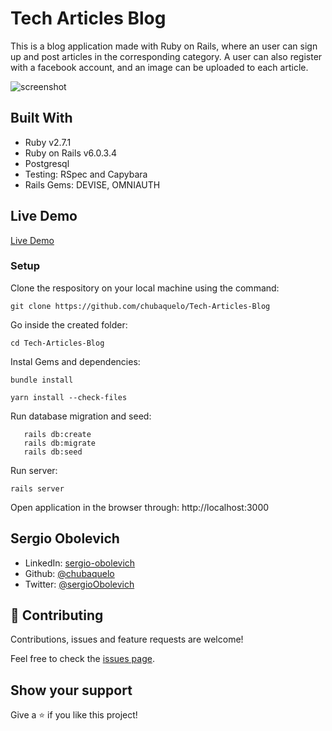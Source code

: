 # Tech Articles Blog

This is a blog application made with Ruby on Rails, where an user can sign up and post articles in the corresponding category.
A user can also register with a facebook account, and an image can be uploaded to each article.

![screenshot](https://i.imgur.com/WklOwjV.jpg)

## Built With

- Ruby v2.7.1
- Ruby on Rails v6.0.3.4
- Postgresql
- Testing: RSpec and Capybara
- Rails Gems: DEVISE, OMNIAUTH

## Live Demo

[Live Demo](https://peaceful-mesa-79930.herokuapp.com/)

### Setup

Clone the respository on your local machine using the command:

```
git clone https://github.com/chubaquelo/Tech-Articles-Blog
```

Go inside the created folder:
```
cd Tech-Articles-Blog
```

Instal Gems and dependencies:

```
bundle install
```
```
yarn install --check-files
```

Run database migration and seed:

```
   rails db:create
   rails db:migrate
   rails db:seed
```

Run server:
```
rails server
```

Open application in the browser through: http://localhost:3000


## Sergio Obolevich

- LinkedIn: [sergio-obolevich](https://www.linkedin.com/in/sergio-obolevich/)
- Github: [@chubaquelo](https://github.com/chubaquelo)
- Twitter: [@sergioObolevich](https://twitter.com/sergioObolevich)

## 🤝 Contributing

Contributions, issues and feature requests are welcome!

Feel free to check the [issues page](https://github.com/chubaquelo/Tech-Articles-Blog/issues).

## Show your support

Give a ⭐️ if you like this project!
